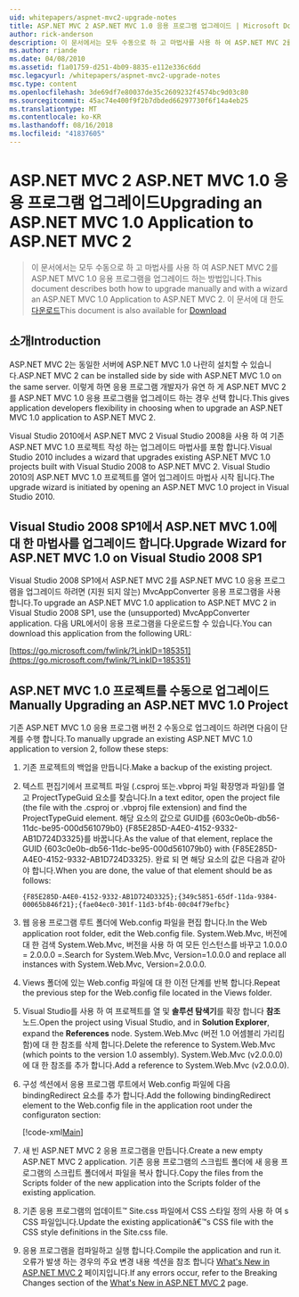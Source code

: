 ```yaml
---
uid: whitepapers/aspnet-mvc2-upgrade-notes
title: ASP.NET MVC 2 ASP.NET MVC 1.0 응용 프로그램 업그레이드 | Microsoft Docs
author: rick-anderson
description: 이 문서에서는 모두 수동으로 하 고 마법사를 사용 하 여 ASP.NET MVC 2를 ASP.NET MVC 1.0 응용 프로그램을 업그레이드 하는 방법입니다. 이 문서는 d에 대 한도 중...
ms.author: riande
ms.date: 04/08/2010
ms.assetid: f1a01759-d251-4b09-8835-e112e336c6dd
msc.legacyurl: /whitepapers/aspnet-mvc2-upgrade-notes
msc.type: content
ms.openlocfilehash: 3de69df7e80037de35c2609232f4574bc9d03c80
ms.sourcegitcommit: 45ac74e400f9f2b7dbded66297730f6f14a4eb25
ms.translationtype: MT
ms.contentlocale: ko-KR
ms.lasthandoff: 08/16/2018
ms.locfileid: "41837605"
---
```

<a name="upgrading-an-aspnet-mvc-10-application-to-aspnet-mvc-2"></a><span data-ttu-id="e4a74-104">ASP.NET MVC 2 ASP.NET MVC 1.0 응용 프로그램 업그레이드</span><span class="sxs-lookup"><span data-stu-id="e4a74-104">Upgrading an ASP.NET MVC 1.0 Application to ASP.NET MVC 2</span></span>
====================
> <span data-ttu-id="e4a74-105">이 문서에서는 모두 수동으로 하 고 마법사를 사용 하 여 ASP.NET MVC 2를 ASP.NET MVC 1.0 응용 프로그램을 업그레이드 하는 방법입니다.</span><span class="sxs-lookup"><span data-stu-id="e4a74-105">This document describes both how to upgrade manually and with a wizard an ASP.NET MVC 1.0 Application to ASP.NET MVC 2.</span></span> <span data-ttu-id="e4a74-106">이 문서에 대 한도 [다운로드](https://download.microsoft.com/download/F/1/6/F16F9AF9-8EF4-4845-BC97-639791D5699C/MVC2-Upgrade-Notes.pdf)</span><span class="sxs-lookup"><span data-stu-id="e4a74-106">This document is also available for [Download](https://download.microsoft.com/download/F/1/6/F16F9AF9-8EF4-4845-BC97-639791D5699C/MVC2-Upgrade-Notes.pdf)</span></span>


## <a name="introduction"></a><span data-ttu-id="e4a74-107">소개</span><span class="sxs-lookup"><span data-stu-id="e4a74-107">Introduction</span></span>

<span data-ttu-id="e4a74-108">ASP.NET MVC 2는 동일한 서버에 ASP.NET MVC 1.0 나란히 설치할 수 있습니다.</span><span class="sxs-lookup"><span data-stu-id="e4a74-108">ASP.NET MVC 2 can be installed side by side with ASP.NET MVC 1.0 on the same server.</span></span> <span data-ttu-id="e4a74-109">이렇게 하면 응용 프로그램 개발자가 유연 하 게 ASP.NET MVC 2를 ASP.NET MVC 1.0 응용 프로그램을 업그레이드 하는 경우 선택 합니다.</span><span class="sxs-lookup"><span data-stu-id="e4a74-109">This gives application developers flexibility in choosing when to upgrade an ASP.NET MVC 1.0 application to ASP.NET MVC 2.</span></span>

<span data-ttu-id="e4a74-110">Visual Studio 2010에서 ASP.NET MVC 2 Visual Studio 2008을 사용 하 여 기존 ASP.NET MVC 1.0 프로젝트 작성 하는 업그레이드 마법사를 포함 합니다.</span><span class="sxs-lookup"><span data-stu-id="e4a74-110">Visual Studio 2010 includes a wizard that upgrades existing ASP.NET MVC 1.0 projects built with Visual Studio 2008 to ASP.NET MVC 2.</span></span> <span data-ttu-id="e4a74-111">Visual Studio 2010의 ASP.NET MVC 1.0 프로젝트를 열어 업그레이드 마법사 시작 됩니다.</span><span class="sxs-lookup"><span data-stu-id="e4a74-111">The upgrade wizard is initiated by opening an ASP.NET MVC 1.0 project in Visual Studio 2010.</span></span>

## <a name="upgrade-wizard-for-aspnet-mvc-10-on-visual-studio-2008-sp1"></a><span data-ttu-id="e4a74-112">Visual Studio 2008 SP1에서 ASP.NET MVC 1.0에 대 한 마법사를 업그레이드 합니다.</span><span class="sxs-lookup"><span data-stu-id="e4a74-112">Upgrade Wizard for ASP.NET MVC 1.0 on Visual Studio 2008 SP1</span></span>

<span data-ttu-id="e4a74-113">Visual Studio 2008 SP1에서 ASP.NET MVC 2를 ASP.NET MVC 1.0 응용 프로그램을 업그레이드 하려면 (지원 되지 않는) MvcAppConverter 응용 프로그램을 사용 합니다.</span><span class="sxs-lookup"><span data-stu-id="e4a74-113">To upgrade an ASP.NET MVC 1.0 application to ASP.NET MVC 2 in Visual Studio 2008 SP1, use the (unsupported) MvcAppConverter application.</span></span> <span data-ttu-id="e4a74-114">다음 URL에서이 응용 프로그램을 다운로드할 수 있습니다.</span><span class="sxs-lookup"><span data-stu-id="e4a74-114">You can download this application from the following URL:</span></span>

[https://go.microsoft.com/fwlink/?LinkID=185351](https://go.microsoft.com/fwlink/?LinkID=185351)

## <a name="manually-upgrading-an-aspnet-mvc-10-project"></a><span data-ttu-id="e4a74-115">ASP.NET MVC 1.0 프로젝트를 수동으로 업그레이드</span><span class="sxs-lookup"><span data-stu-id="e4a74-115">Manually Upgrading an ASP.NET MVC 1.0 Project</span></span>

<span data-ttu-id="e4a74-116">기존 ASP.NET MVC 1.0 응용 프로그램 버전 2 수동으로 업그레이드 하려면 다음이 단계를 수행 합니다.</span><span class="sxs-lookup"><span data-stu-id="e4a74-116">To manually upgrade an existing ASP.NET MVC 1.0 application to version 2, follow these steps:</span></span>

1. <span data-ttu-id="e4a74-117">기존 프로젝트의 백업을 만듭니다.</span><span class="sxs-lookup"><span data-stu-id="e4a74-117">Make a backup of the existing project.</span></span>
2. <span data-ttu-id="e4a74-118">텍스트 편집기에서 프로젝트 파일 (.csproj 또는.vbproj 파일 확장명과 파일)를 열고 ProjectTypeGuid 요소를 찾습니다.</span><span class="sxs-lookup"><span data-stu-id="e4a74-118">In a text editor, open the project file (the file with the .csproj or .vbproj file extension) and find the ProjectTypeGuid element.</span></span> <span data-ttu-id="e4a74-119">해당 요소의 값으로 GUID를 {603c0e0b-db56-11dc-be95-000d561079b0} {F85E285D-A4E0-4152-9332-AB1D724D3325}를 바꿉니다.</span><span class="sxs-lookup"><span data-stu-id="e4a74-119">As the value of that element, replace the GUID {603c0e0b-db56-11dc-be95-000d561079b0} with {F85E285D-A4E0-4152-9332-AB1D724D3325}.</span></span> <span data-ttu-id="e4a74-120">완료 되 면 해당 요소의 값은 다음과 같아야 합니다.</span><span class="sxs-lookup"><span data-stu-id="e4a74-120">When you are done, the value of that element should be as follows:</span></span> 

    `{F85E285D-A4E0-4152-9332-AB1D724D3325};{349c5851-65df-11da-9384-00065b846f21};{fae04ec0-301f-11d3-bf4b-00c04f79efbc}`
3. <span data-ttu-id="e4a74-121">웹 응용 프로그램 루트 폴더에 Web.config 파일을 편집 합니다.</span><span class="sxs-lookup"><span data-stu-id="e4a74-121">In the Web application root folder, edit the Web.config file.</span></span> <span data-ttu-id="e4a74-122">System.Web.Mvc, 버전에 대 한 검색 System.Web.Mvc, 버전을 사용 하 여 모든 인스턴스를 바꾸고 1.0.0.0 = 2.0.0.0 =.</span><span class="sxs-lookup"><span data-stu-id="e4a74-122">Search for System.Web.Mvc, Version=1.0.0.0 and replace all instances with System.Web.Mvc, Version=2.0.0.0.</span></span>
4. <span data-ttu-id="e4a74-123">Views 폴더에 있는 Web.config 파일에 대 한 이전 단계를 반복 합니다.</span><span class="sxs-lookup"><span data-stu-id="e4a74-123">Repeat the previous step for the Web.config file located in the Views folder.</span></span>
5. <span data-ttu-id="e4a74-124">Visual Studio를 사용 하 여 프로젝트를 열 및 **솔루션 탐색기**를 확장 합니다 **참조** 노드.</span><span class="sxs-lookup"><span data-stu-id="e4a74-124">Open the project using Visual Studio, and in **Solution Explorer**, expand the **References** node.</span></span> <span data-ttu-id="e4a74-125">System.Web.Mvc (버전 1.0 어셈블리 가리킴 함)에 대 한 참조를 삭제 합니다.</span><span class="sxs-lookup"><span data-stu-id="e4a74-125">Delete the reference to System.Web.Mvc (which points to the version 1.0 assembly).</span></span> <span data-ttu-id="e4a74-126">System.Web.Mvc (v2.0.0.0)에 대 한 참조를 추가 합니다.</span><span class="sxs-lookup"><span data-stu-id="e4a74-126">Add a reference to System.Web.Mvc (v2.0.0.0).</span></span>
6. <span data-ttu-id="e4a74-127">구성 섹션에서 응용 프로그램 루트에서 Web.config 파일에 다음 bindingRedirect 요소를 추가 합니다.</span><span class="sxs-lookup"><span data-stu-id="e4a74-127">Add the following bindingRedirect element to the Web.config file in the application root under the configuraton section:</span></span>   

    [!code-xml[Main](aspnet-mvc2-upgrade-notes/samples/sample1.xml)]
7. <span data-ttu-id="e4a74-128">새 빈 ASP.NET MVC 2 응용 프로그램을 만듭니다.</span><span class="sxs-lookup"><span data-stu-id="e4a74-128">Create a new empty ASP.NET MVC 2 application.</span></span> <span data-ttu-id="e4a74-129">기존 응용 프로그램의 스크립트 폴더에 새 응용 프로그램의 스크립트 폴더에서 파일을 복사 합니다.</span><span class="sxs-lookup"><span data-stu-id="e4a74-129">Copy the files from the Scripts folder of the new application into the Scripts folder of the existing application.</span></span>
8. <span data-ttu-id="e4a74-130">기존 응용 프로그램의 업데이트™ Site.css 파일에서 CSS 스타일 정의 사용 하 여 s CSS 파일입니다.</span><span class="sxs-lookup"><span data-stu-id="e4a74-130">Update the existing applicationâ€™s CSS file with the CSS style definitions in the Site.css file.</span></span>
9. <span data-ttu-id="e4a74-131">응용 프로그램을 컴파일하고 실행 합니다.</span><span class="sxs-lookup"><span data-stu-id="e4a74-131">Compile the application and run it.</span></span> <span data-ttu-id="e4a74-132">오류가 발생 하는 경우의 주요 변경 내용 섹션을 참조 합니다 [What's New in ASP.NET MVC 2](https://go.microsoft.com/fwlink/?LinkID=185038) 페이지입니다.</span><span class="sxs-lookup"><span data-stu-id="e4a74-132">If any errors occur, refer to the Breaking Changes section of the [What's New in ASP.NET MVC 2](https://go.microsoft.com/fwlink/?LinkID=185038) page.</span></span>
